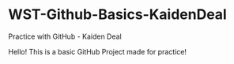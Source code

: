 # WST-Github-Basics-KaidenDeal
Practice with GitHub - Kaiden Deal

Hello! This is a basic GitHub Project made for practice!
